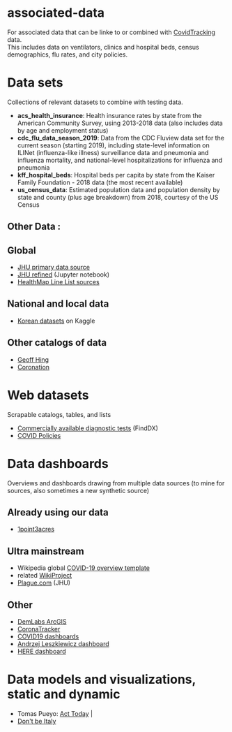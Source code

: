 # associated-data
For associated data that can be linke to or combined with [CovidTracking](https://github.com/COVID19Tracking) data.   
This includes data on ventilators, clinics and hospital beds, census demographics, flu rates, and city policies.

# Data sets
Collections of relevant datasets to combine with testing data.

* **acs_health_insurance**: Health insurance rates by state from the American Community Survey, using 2013-2018 data (also includes data by age and employment status)
* **cdc_flu_data_season_2019**: Data from the CDC Fluview data set for the current season (starting 2019), including state-level information on ILINet (influenza-like illness) surveillance data and pneumonia and influenza mortality, and national-level hospitalizations for influenza and pneumonia 
* **kff_hospital_beds**: Hospital beds per capita by state from the Kaiser Family Foundation - 2018 data (the most recent available)
* **us_census_data**: Estimated population data and population density by state and county (plus age breakdown) from 2018, courtesy of the US Census

## Other Data :

## Global
* [JHU primary data source](https://github.com/CSSEGISandData/COVID-19) 
* [JHU refined](https://github.com/starschema/COVID-19-data/blob/master/JH_COVID-19.ipynb) (Jupyter notebook)
* [HealthMap Line List sources](https://github.com/beoutbreakprepared/nCoV2019)

## National and local data
* [Korean datasets](https://www.kaggle.com/kimjihoo/coronavirusdataset) on Kaggle

## Other catalogs of data
* [Geoff Hing](https://docs.google.com/document/d/198Boji2CYCEtbQ1OPc3swNnzD5cEudy4f8KKsMUI7F8/edit#)
* [Coronation](https://docs.google.com/spreadsheets/d/1pWQf05rVCyvnxV_Lxf8mBlqz4REIb6OVRYFH4uBwdX8/edit#gid=0)


# Web datasets
Scrapable catalogs, tables, and lists

* [Commercially available diagnostic tests](https://www.finddx.org/covid-19/pipeline/) (FindDX)
* [COVID Policies](http://covid19policies.com/)
  
# Data dashboards
Overviews and dashboards drawing from multiple data sources (to mine for sources, also sometimes a new synthetic source)

## Already using our data
* [1point3acres](https://coronavirus.1point3acres.com/en)

## Ultra mainstream
* Wikipedia global [COVID-19 overview template](https://en.wikipedia.org/wiki/Template:2019%E2%80%9320_coronavirus_pandemic_data)
* related [WikiProject](https://en.wikipedia.org/wiki/Wikipedia:WikiProject_COVID-19)
* [Plague.com](http://plague.com)  (JHU)		

## Other
* [DemLabs ArcGIS](https://demlabs.maps.arcgis.com/apps/View/index.html?appid=8206d4a9a56f409eaa49e67f8a7aa910&extent=-159.5213,8.4790,-55.8103,57.0802)
* [CoronaTracker](http://coronatracker.com)
* [COVID19 dashboards](http://covid19dashboards.com/)
* [Andrzej Leszkiewicz dashboard](https://avatorl.org/covid-19/)
* [HERE dashboard](https://github.com/heremaps/here-covid-19-tracker)


# Data models and visualizations, static and dynamic

* Tomas Pueyo: [Act Today](https://medium.com/@tomaspueyo/coronavirus-act-today-or-people-will-die-f4d3d9cd99ca) | 
* [Don't be Italy](https://observablehq.com/@yurivish/dont-be-italy)
